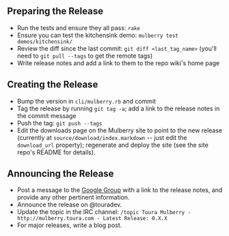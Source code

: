 ## Preparing the Release

- Run the tests and ensure they all pass: `rake`
- Ensure you can test the kitchensink demo: `mulberry test demos/kitchensink/`
- Review the diff since the last commit: `git diff <last_tag_name>` (you'll need to `git pull --tags` to get the remote tags)
- Write release notes and add a link to them to the repo wiki's home page

## Creating the Release
- Bump the version in `cli/mulberry.rb` and commit
- Tag the release by running `git tag -a`; add a link to the release notes in the commit message
- Push the tag: `git push --tags`
- Edit the downloads page on the Mulberry site to point to the new release (currently at `source/download/index.markdown` -- just edit the `download_url` property); regenerate and deploy the site (see the site repo's README for details).

## Announcing the Release
- Post a message to the [Google Group](https://groups.google.com/forum/#!forum/toura-mulberry) with a link to the release notes, and provide any other pertinent information.
- Announce the release on @touradev.
- Update the topic in the IRC channel: `/topic Toura Mulberry - http://mulberry.toura.com - Latest Release: 0.X.X`
- For major releases, write a blog post.